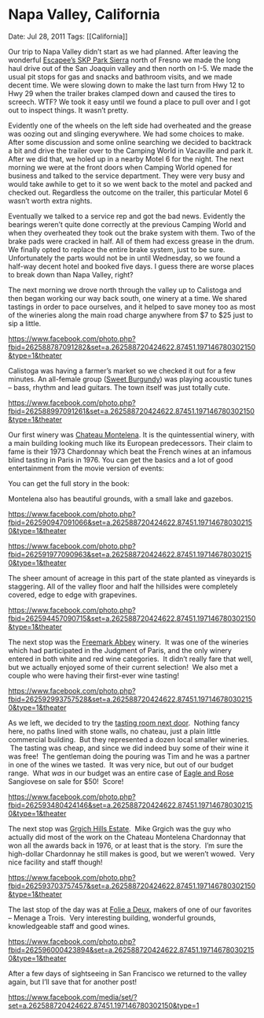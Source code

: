 # Napa Valley, California

Date: Jul 28, 2011
Tags: [[California]]

Our trip to Napa Valley didn’t start as we had planned. After leaving the wonderful [Escapee’s SKP Park Sierra](https://www.parksierra.net/) north of Fresno we made the long haul drive out of the San Joaquin valley and then north on I-5. We made the usual pit stops for gas and snacks and bathroom visits, and we made decent time. We were slowing down to make the last turn from Hwy 12 to Hwy 29 when the trailer brakes clamped down and caused the tires to screech. WTF? We took it easy until we found a place to pull over and I got out to inspect things. It wasn’t pretty.

Evidently one of the wheels on the left side had overheated and the grease was oozing out and slinging everywhere. We had some choices to make. After some discussion and some online searching we decided to backtrack a bit and drive the trailer over to the Camping World in Vacaville and park it. After we did that, we holed up in a nearby Motel 6 for the night. The next morning we were at the front doors when Camping World opened for business and talked to the service department. They were very busy and would take awhile to get to it so we went back to the motel and packed and checked out. Regardless the outcome on the trailer, this particular Motel 6 wasn’t worth extra nights.

Eventually we talked to a service rep and got the bad news. Evidently the bearings weren’t quite done correctly at the previous Camping World and when they overheated they took out the brake system with them. Two of the brake pads were cracked in half. All of them had excess grease in the drum. We finally opted to replace the entire brake system, just to be sure. Unfortunately the parts would not be in until Wednesday, so we found a half-way decent hotel and booked five days. I guess there are worse places to break down than Napa Valley, right?

The next morning we drove north through the valley up to Calistoga and then began working our way back south, one winery at a time. We shared tastings in order to pace ourselves, and it helped to save money too as most of the wineries along the main road charge anywhere from $7 to $25 just to sip a little.

https://www.facebook.com/photo.php?fbid=262588787091282&set=a.262588720424622.87451.197146780302150&type=1&theater

Calistoga was having a farmer’s market so we checked it out for a few minutes. An all-female group ([Sweet Burgundy](https://www.myspace.com/sweetburgundy)) was playing acoustic tunes – bass, rhythm and lead guitars. The town itself was just totally cute.

https://www.facebook.com/photo.php?fbid=262588997091261&set=a.262588720424622.87451.197146780302150&type=1&theater

Our first winery was [Chateau Montelena](https://montelena.com/). It is the quintessential winery, with a main building looking much like its European predecessors. Their claim to fame is their 1973 Chardonnay which beat the French wines at an infamous blind tasting in Paris in 1976. You can get the basics and a lot of good entertainment from the movie version of events:

You can get the full story in the book:

Montelena also has beautiful grounds, with a small lake and gazebos.

https://www.facebook.com/photo.php?fbid=262590947091066&set=a.262588720424622.87451.197146780302150&type=1&theater

https://www.facebook.com/photo.php?fbid=262591977090963&set=a.262588720424622.87451.197146780302150&type=1&theater

The sheer amount of acreage in this part of the state planted as vineyards is staggering. All of the valley floor and half the hillsides were completely covered, edge to edge with grapevines.

https://www.facebook.com/photo.php?fbid=262594457090715&set=a.262588720424622.87451.197146780302150&type=1&theater

The next stop was the [Freemark Abbey](https://www.freemarkabbey.com//index.cfm) winery.  It was one of the wineries which had participated in the Judgment of Paris, and the only winery entered in both white and red wine categories.  It didn’t really fare that well, but we actually enjoyed some of their current selection!  We also met a couple who were having their first-ever wine tasting!

https://www.facebook.com/photo.php?fbid=262592993757528&set=a.262588720424622.87451.197146780302150&type=1&theater

As we left, we decided to try the [tasting room next door](https://www.adozenvintners.com/).  Nothing fancy here, no paths lined with stone walls, no chateau, just a plain little commercial building.  But they represented a dozen local smaller wineries.  The tasting was cheap, and since we did indeed buy some of their wine it was free!  The gentleman doing the pouring was Tim and he was a partner in one of the wines we tasted.  It was very nice, but out of our budget range.  What *was* in our budget was an entire case of [Eagle and Rose](https://www.eagleandrose.com/) Sangiovese on sale for $50!  Score!

https://www.facebook.com/photo.php?fbid=262593480424146&set=a.262588720424622.87451.197146780302150&type=1&theater

The next stop was [Grgich Hills Estate](https://www.grgich.com/).  Mike Grgich was the guy who actually did most of the work on the Chateau Montelena Chardonnay that won all the awards back in 1976, or at least that is the story.  I’m sure the high-dollar Chardonnay he still makes is good, but we weren’t wowed.  Very nice facility and staff though!

https://www.facebook.com/photo.php?fbid=262593703757457&set=a.262588720424622.87451.197146780302150&type=1&theater

The last stop of the day was at [Folie a Deux](https://folieadeux.com/), makers of one of our favorites – Menage a Trois.  Very interesting building, wonderful grounds, knowledgeable staff and good wines.

https://www.facebook.com/photo.php?fbid=262596000423894&set=a.262588720424622.87451.197146780302150&type=1&theater

After a few days of sightseeing in San Francisco we returned to the valley again, but I’ll save that for another post!

https://www.facebook.com/media/set/?set=a.262588720424622.87451.197146780302150&type=1